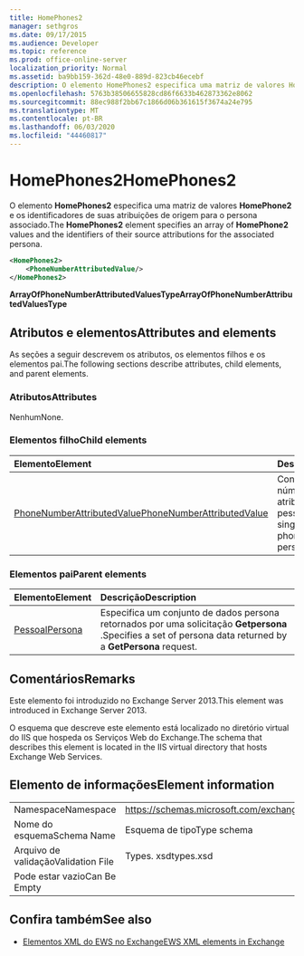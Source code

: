 ```yaml
---
title: HomePhones2
manager: sethgros
ms.date: 09/17/2015
ms.audience: Developer
ms.topic: reference
ms.prod: office-online-server
localization_priority: Normal
ms.assetid: ba9bb159-362d-48e0-889d-823cb46ecebf
description: O elemento HomePhones2 especifica uma matriz de valores HomePhone2 e os identificadores de suas atribuições de origem para o persona associado.
ms.openlocfilehash: 5763b38506655828cd86f6633b462873362e8062
ms.sourcegitcommit: 88ec988f2bb67c1866d06b361615f3674a24e795
ms.translationtype: MT
ms.contentlocale: pt-BR
ms.lasthandoff: 06/03/2020
ms.locfileid: "44460817"
---
```

# <a name="homephones2"></a><span data-ttu-id="f5aea-103">HomePhones2</span><span class="sxs-lookup"><span data-stu-id="f5aea-103">HomePhones2</span></span>

<span data-ttu-id="f5aea-104">O elemento **HomePhones2** especifica uma matriz de valores **HomePhone2** e os identificadores de suas atribuições de origem para o persona associado.</span><span class="sxs-lookup"><span data-stu-id="f5aea-104">The **HomePhones2** element specifies an array of **HomePhone2** values and the identifiers of their source attributions for the associated persona.</span></span> 
  
```XML
<HomePhones2>
    <PhoneNumberAttributedValue/>
</HomePhones2>
```

 <span data-ttu-id="f5aea-105">**ArrayOfPhoneNumberAttributedValuesType**</span><span class="sxs-lookup"><span data-stu-id="f5aea-105">**ArrayOfPhoneNumberAttributedValuesType**</span></span>
## <a name="attributes-and-elements"></a><span data-ttu-id="f5aea-106">Atributos e elementos</span><span class="sxs-lookup"><span data-stu-id="f5aea-106">Attributes and elements</span></span>

<span data-ttu-id="f5aea-107">As seções a seguir descrevem os atributos, os elementos filhos e os elementos pai.</span><span class="sxs-lookup"><span data-stu-id="f5aea-107">The following sections describe attributes, child elements, and parent elements.</span></span>
  
### <a name="attributes"></a><span data-ttu-id="f5aea-108">Atributos</span><span class="sxs-lookup"><span data-stu-id="f5aea-108">Attributes</span></span>

<span data-ttu-id="f5aea-109">Nenhum</span><span class="sxs-lookup"><span data-stu-id="f5aea-109">None.</span></span>
  
### <a name="child-elements"></a><span data-ttu-id="f5aea-110">Elementos filho</span><span class="sxs-lookup"><span data-stu-id="f5aea-110">Child elements</span></span>

|<span data-ttu-id="f5aea-111">**Elemento**</span><span class="sxs-lookup"><span data-stu-id="f5aea-111">**Element**</span></span>|<span data-ttu-id="f5aea-112">**Descrição**</span><span class="sxs-lookup"><span data-stu-id="f5aea-112">**Description**</span></span>|
|:-----|:-----|
|[<span data-ttu-id="f5aea-113">PhoneNumberAttributedValue</span><span class="sxs-lookup"><span data-stu-id="f5aea-113">PhoneNumberAttributedValue</span></span>](phonenumberattributedvalue.md) <br/> |<span data-ttu-id="f5aea-114">Contém um único número de telefone atribuído para uma pessoa.</span><span class="sxs-lookup"><span data-stu-id="f5aea-114">Contains a single attributed phone number for a persona.</span></span>  <br/> |
   
### <a name="parent-elements"></a><span data-ttu-id="f5aea-115">Elementos pai</span><span class="sxs-lookup"><span data-stu-id="f5aea-115">Parent elements</span></span>

|<span data-ttu-id="f5aea-116">**Elemento**</span><span class="sxs-lookup"><span data-stu-id="f5aea-116">**Element**</span></span>|<span data-ttu-id="f5aea-117">**Descrição**</span><span class="sxs-lookup"><span data-stu-id="f5aea-117">**Description**</span></span>|
|:-----|:-----|
|[<span data-ttu-id="f5aea-118">Pessoal</span><span class="sxs-lookup"><span data-stu-id="f5aea-118">Persona</span></span>](persona.md) <br/> |<span data-ttu-id="f5aea-119">Especifica um conjunto de dados persona retornados por uma solicitação **Getpersona** .</span><span class="sxs-lookup"><span data-stu-id="f5aea-119">Specifies a set of persona data returned by a **GetPersona** request.</span></span>  <br/> |
   
## <a name="remarks"></a><span data-ttu-id="f5aea-120">Comentários</span><span class="sxs-lookup"><span data-stu-id="f5aea-120">Remarks</span></span>

<span data-ttu-id="f5aea-121">Este elemento foi introduzido no Exchange Server 2013.</span><span class="sxs-lookup"><span data-stu-id="f5aea-121">This element was introduced in Exchange Server 2013.</span></span>
  
<span data-ttu-id="f5aea-122">O esquema que descreve este elemento está localizado no diretório virtual do IIS que hospeda os Serviços Web do Exchange.</span><span class="sxs-lookup"><span data-stu-id="f5aea-122">The schema that describes this element is located in the IIS virtual directory that hosts Exchange Web Services.</span></span>
  
## <a name="element-information"></a><span data-ttu-id="f5aea-123">Elemento de informações</span><span class="sxs-lookup"><span data-stu-id="f5aea-123">Element information</span></span>

|||
|:-----|:-----|
|<span data-ttu-id="f5aea-124">Namespace</span><span class="sxs-lookup"><span data-stu-id="f5aea-124">Namespace</span></span>  <br/> |https://schemas.microsoft.com/exchange/services/2006/types  <br/> |
|<span data-ttu-id="f5aea-125">Nome do esquema</span><span class="sxs-lookup"><span data-stu-id="f5aea-125">Schema Name</span></span>  <br/> |<span data-ttu-id="f5aea-126">Esquema de tipo</span><span class="sxs-lookup"><span data-stu-id="f5aea-126">Type schema</span></span>  <br/> |
|<span data-ttu-id="f5aea-127">Arquivo de validação</span><span class="sxs-lookup"><span data-stu-id="f5aea-127">Validation File</span></span>  <br/> |<span data-ttu-id="f5aea-128">Types. xsd</span><span class="sxs-lookup"><span data-stu-id="f5aea-128">types.xsd</span></span>  <br/> |
|<span data-ttu-id="f5aea-129">Pode estar vazio</span><span class="sxs-lookup"><span data-stu-id="f5aea-129">Can Be Empty</span></span>  <br/> ||
   
## <a name="see-also"></a><span data-ttu-id="f5aea-130">Confira também</span><span class="sxs-lookup"><span data-stu-id="f5aea-130">See also</span></span>



- [<span data-ttu-id="f5aea-131">Elementos XML do EWS no Exchange</span><span class="sxs-lookup"><span data-stu-id="f5aea-131">EWS XML elements in Exchange</span></span>](ews-xml-elements-in-exchange.md)

